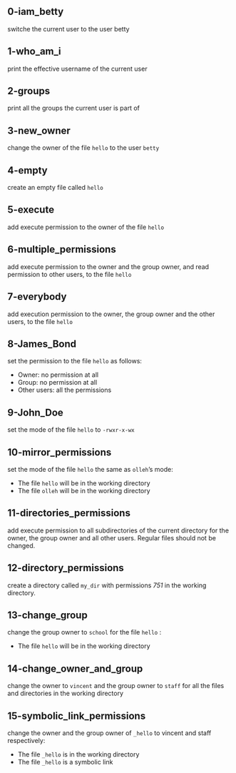 ## 0-iam_betty
switche the current user to the user betty
## 1-who_am_i
print the effective username of the current user
## 2-groups
print all the groups the current user is part of
## 3-new_owner
change the owner of the file `hello` to the user `betty`
## 4-empty
create an empty file called `hello`
## 5-execute
add execute permission to the owner of the file `hello`
## 6-multiple_permissions
add execute permission to the owner and the group owner, and read permission to other users, to the file `hello`
## 7-everybody
add execution permission to the owner, the group owner and the other users, to the file `hello`
## 8-James_Bond
set the permission to the file `hello` as follows:
- Owner: no permission at all
- Group: no permission at all
- Other users: all the permissions
## 9-John_Doe
set the mode of the file `hello` to `-rwxr-x-wx`
## 10-mirror_permissions
set the mode of the file `hello` the same as `olleh`’s mode:
- The file `hello` will be in the working directory
- The file `olleh` will be in the working directory
## 11-directories_permissions
add execute permission to all subdirectories of the current directory for the owner, the group owner and all other users. Regular files should not be changed.
## 12-directory_permissions
create a directory called `my_dir` with permissions *751* in the working directory.
## 13-change_group
change the group owner to `school` for the file `hello` :
- The file `hello` will be in the working directory
## 14-change_owner_and_group
change the owner to `vincent` and the group owner to `staff` for all the files and directories in the working directory
## 15-symbolic_link_permissions
change the owner and the group owner of `_hello` to vincent and staff respectively: 
- The file `_hello` is in the working directory
- The file `_hello` is a symbolic link
